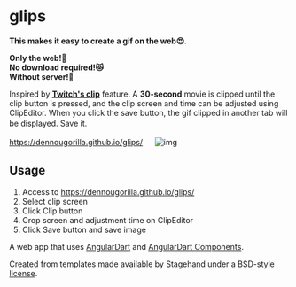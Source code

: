 # glips
**This makes it easy to create a gif on the web😍**.  

**Only the web!🥳**  
**No download required!😻**  
**Without server!💯**  

Inspired by [**Twitch's clip**](https://help.twitch.tv/s/article/how-to-use-clips?language=en_US) feature.
A **30-second** movie is clipped until the clip button is pressed, and the clip screen and time can be adjusted using ClipEditor.
When you click the save button, the gif clipped in another tab will be displayed. Save it.　　　

https://dennougorilla.github.io/glips/  　
![img](https://github.com/dennougorilla/glips/blob/master/d6743dbc-bf66-4e5f-8f2f-b8044723f256.gif?raw=true)

## Usage
1. Access to https://dennougorilla.github.io/glips/   
2. Select clip screen  
3. Click Clip button
4. Crop screen and adjustment time on ClipEditor
5. Click Save button and save image


  
A web app that uses [AngularDart](https://webdev.dartlang.org/angular) and
[AngularDart Components](https://webdev.dartlang.org/components).

Created from templates made available by Stagehand under a BSD-style
[license](https://github.com/dart-lang/stagehand/blob/master/LICENSE).
